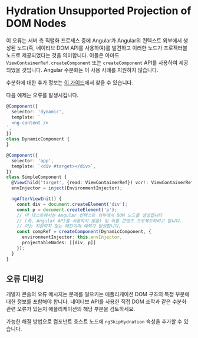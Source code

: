 # Hydration Unsupported Projection of DOM Nodes

이 오류는 서버 측 직렬화 프로세스 중에 Angular가 Angular의 컨텍스트 외부에서 생성된 노드(즉, 네이티브 DOM API를 사용하여)를 발견하고 이러한 노드가 프로젝터블 노드로 제공되었다는 것을 의미합니다. 이들은 아마도 `ViewContainerRef.createComponent` 또는 `createComponent` API를 사용하여 제공되었을 것입니다. Angular 수분화는 이 사용 사례를 지원하지 않습니다.

수분화에 대한 추가 정보는 [이 가이드](guide/hydration)에서 찾을 수 있습니다.

다음 예제는 오류를 발생시킵니다.

```typescript
@Component({
  selector: 'dynamic',
  template: `
  <ng-content />
`,
})
class DynamicComponent {
}

@Component({
  selector: 'app',
  template: `<div #target></div>`,
})
class SimpleComponent {
  @ViewChild('target', {read: ViewContainerRef}) vcr!: ViewContainerRef;
  envInjector = inject(EnvironmentInjector);

  ngAfterViewInit() {
    const div = document.createElement('div');
    const p = document.createElement('p');
    // 이 테스트에서는 Angular 컨텍스트 외부에서 DOM 노드를 생성합니다
    // (즉, Angular API를 사용하지 않음) 및 이를 콘텐츠 프로젝트하려고 합니다.
    // 이는 지원되지 않는 패턴이며 예외가 발생합니다.
    const compRef = createComponent(DynamicComponent, {
      environmentInjector: this.envInjector,
      projectableNodes: [[div, p]]
    });
  }
}
```

## 오류 디버깅

개발자 콘솔의 오류 메시지는 문제를 일으키는 애플리케이션 DOM 구조의 특정 부분에 대한 정보를 포함해야 합니다. 네이티브 API를 사용한 직접 DOM 조작과 같은 수분화 관련 오류가 있는지 애플리케이션의 해당 부분을 검토하세요.

가능한 해결 방법으로 컴포넌트 호스트 노드에 `ngSkipHydration` 속성을 추가할 수 있습니다.
